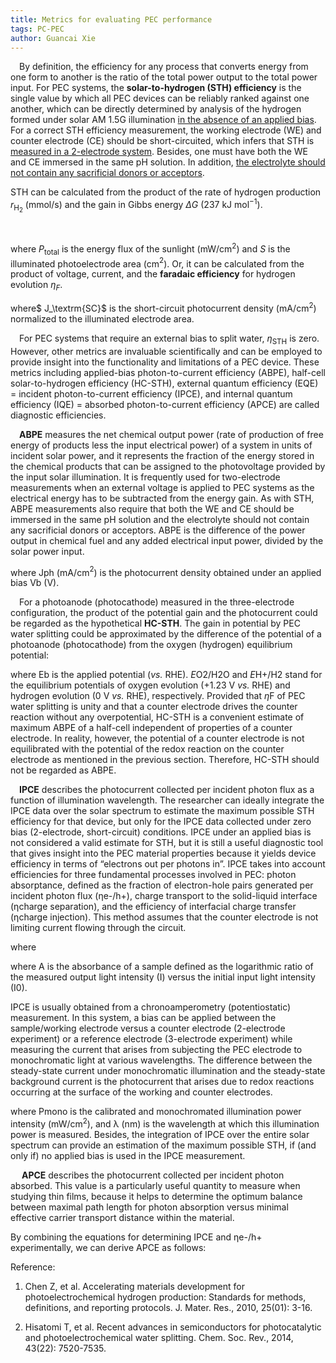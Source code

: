 ```yaml
---
title: Metrics for evaluating PEC performance
tags: PC-PEC
author: Guancai Xie
---
```


&emsp;By definition, the efficiency for any process that converts energy from one form to another is the ratio of the total power output to the total power input. For PEC systems, the **solar-to-hydrogen (STH) efficiency** is the single value by which all PEC devices can be reliably ranked against one another, which can be directly determined by analysis of the hydrogen formed under solar AM 1.5G illumination <u>in the absence of an applied bias</u>. For a correct STH efficiency measurement, the working electrode (WE) and counter electrode (CE) should be short-circuited, which infers that STH is <u>measured in a 2-electrode system</u>. Besides, one must have both the WE and CE immersed in the same pH solution. In addition, <u>the electrolyte should not contain any sacrificial donors or acceptors</u>. <!--more-->

STH can be calculated from the product of the rate of hydrogen production $r_\textrm{H$_2$}$ (mmol/s) and the gain in Gibbs energy $\Delta G$ (237 kJ mol$^{−1}$).

​                                                  

where $P_\textrm{total}$ is the energy flux of the sunlight (mW/cm$^2$) and *S* is the illuminated photoelectrode area (cm$^2$). Or, it can be calculated from the product of voltage, current, and the **faradaic efficiency** for hydrogen evolution $\eta _F$.

   

where$ J_\textrm{SC}$ is the short-circuit photocurrent density (mA/cm$^2$) normalized to the illuminated electrode area.

 

&emsp;For PEC systems that require an external bias to split water, $\eta_\textrm{STH}$ is zero. However, other metrics are invaluable scientifically and can be employed to provide insight into the functionality and limitations of a PEC device. These metrics including applied-bias photon-to-current efficiency (ABPE), half-cell solar-to-hydrogen efficiency (HC-STH), external quantum efficiency (EQE) = incident photon-to-current efficiency (IPCE), and internal quantum efficiency (IQE) = absorbed photon-to-current efficiency (APCE) are called diagnostic efficiencies.

 

&emsp;**ABPE** measures the net chemical output power (rate of production of free energy of products less the input electrical power) of a system in units of incident solar power, and it represents the fraction of the energy stored in the chemical products that can be assigned to the photovoltage provided by the input solar illumination. It is frequently used for two-electrode measurements when an external voltage is applied to PEC systems as the electrical energy has to be subtracted from the energy gain. As with STH, ABPE measurements also require that both the WE and CE should be immersed in the same pH solution and the electrolyte should not contain any sacrificial donors or acceptors. ABPE is the difference of the power output in chemical fuel and any added electrical input power, divided by the solar power input.

   

where Jph (mA/cm$^2$) is the photocurrent density obtained under an applied bias Vb (V).

 

&emsp;For a photoanode (photocathode) measured in the three-electrode configuration, the product of the potential gain and the photocurrent could be regarded as the hypothetical **HC-STH**. The gain in potential by PEC water splitting could be approximated by the difference of the potential of a photoanode (photocathode) from the oxygen (hydrogen) equilibrium potential:

   

where Eb is the applied potential (*vs.* RHE). *E*O2/H2O and *E*H+/H2 stand for the equilibrium potentials of oxygen evolution (+1.23 V *vs.* RHE) and hydrogen evolution (0 V *vs.* RHE), respectively. Provided that *η*F of PEC water splitting is unity and that a counter electrode drives the counter reaction without any overpotential, HC-STH is a convenient estimate of maximum ABPE of a half-cell independent of properties of a counter electrode. In reality, however, the potential of a counter electrode is not equilibrated with the potential of the redox reaction on the counter electrode as mentioned in the previous section. Therefore, HC-STH should not be regarded as ABPE.

 

&emsp;**IPCE** describes the photocurrent collected per incident photon flux as a function of illumination wavelength. The researcher can ideally integrate the IPCE data over the solar spectrum to estimate the maximum possible STH efficiency for that device, but only for the IPCE data collected under zero bias (2-electrode, short-circuit) conditions. IPCE under an applied bias is not considered a valid estimate for STH, but it is still a useful diagnostic tool that gives insight into the PEC material properties because it yields device efficiency in terms of “electrons out per photons in”. IPCE takes into account efficiencies for three fundamental processes involved in PEC: photon absorptance, defined as the fraction of electron-hole pairs generated per incident photon flux (ηe­-/h+), charge transport to the solid-liquid interface (ηcharge separation), and the efficiency of interfacial charge transfer (ηcharge injection). This method assumes that the counter electrode is not limiting current flowing through the circuit.

   

where 

   

where A is the absorbance of a sample defined as the logarithmic ratio of the measured output light intensity (I) versus the initial input light intensity (I0).

  IPCE is usually obtained from a chronoamperometry (potentiostatic) measurement. In this system, a bias can be applied between the sample/working electrode versus a counter electrode (2-electrode experiment) or a reference electrode (3-electrode experiment) while measuring the current that arises from subjecting the PEC electrode to monochromatic light at various wavelengths. The difference between the steady-state current under monochromatic illumination and the steady-state background current is the photocurrent that arises due to redox reactions occurring at the surface of the working and counter electrodes. 

   

where Pmono is the calibrated and monochromated illumination power intensity (mW/cm$^2$), and λ (nm) is the wavelength at which this illumination power is measured. Besides, the integration of IPCE over the entire solar spectrum can provide an estimation of the maximum possible STH, if (and only if) no applied bias is used in the IPCE measurement.

 

 &emsp; **APCE** describes the photocurrent collected per incident photon absorbed. This value is a particularly useful quantity to measure when studying thin films, because it helps to determine the optimum balance between maximal path length for photon absorption versus minimal effective carrier transport distance within the material.

   

By combining the equations for determining IPCE and ηe­-/h+ experimentally, we can derive APCE as follows:

   

 

Reference:

1. Chen Z, et al. Accelerating materials development for photoelectrochemical hydrogen production: Standards for methods, definitions, and reporting protocols. J. Mater. Res., 2010, 25(01): 3-16.

2. Hisatomi T, et al. Recent advances in semiconductors for photocatalytic and photoelectrochemical water splitting. Chem. Soc. Rev., 2014, 43(22): 7520-7535.